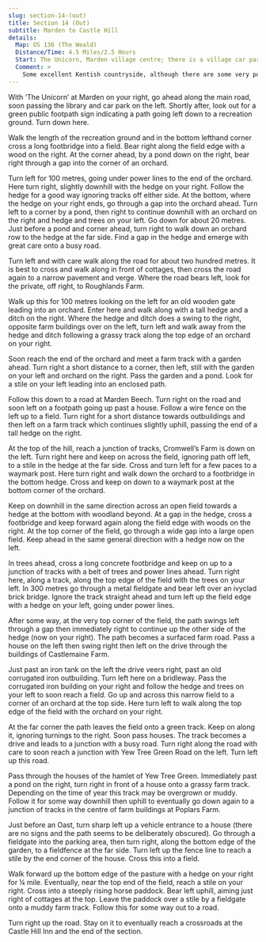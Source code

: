 ```yaml
---
slug: section-14-(out)
title: Section 14 (Out)
subtitle: Marden to Castle Hill
details:
  Map: OS 136 (The Weald)
  Distance/Time: 4.5 Miles/2.5 Hours
  Start: The Unicorn, Marden village centre; there is a village car park.
  Comment: >
    Some excellent Kentish countryside, although there are some very poor footpaths in this area. There is varied countryside with trees, orchards and valleys, possibly muddy in places. As ever keep a close eye on the map and don&#x2019;t take any path for granted.
---
```

With ‘The Unicorn’ at Marden on your right, go ahead along the main road, soon passing the library and car park on the left. Shortly after, look out for a green public footpath sign indicating a path going left down to a recreation ground. Turn down here.

Walk the length of the recreation ground and in the bottom lefthand corner cross a long footbridge into a field. Bear right along the field edge with a wood on the right. At the corner ahead, by a pond down on the right, bear right through a gap into the corner of an orchard.

Turn left for 100 metres, going under power lines to the end of the orchard. Here turn right, slightly downhill with the hedge on your right. Follow the hedge for a good way ignoring tracks off either side. At the bottom, where the hedge on your right ends, go through a gap into the orchard ahead. Turn left to a corner by a pond, then right to continue downhill with an orchard on the right and hedge and trees on your left. Go down for about 20 metres. Just before a pond and corner ahead, turn right to walk down an orchard row to the hedge at the far side. Find a gap in the hedge and emerge with great care onto a busy road.

Turn left and with care walk along the road for about two hundred metres. It is best to cross and walk along in front of cottages, then cross the road again to a narrow pavement and verge. Where the road bears left, look for the private, off right, to Roughlands Farm.

Walk up this for 100 metres looking on the left for an old wooden gate leading into an orchard. Enter here and walk along with a tall hedge and a ditch on the right. Where the hedge and ditch does a swing to the right, opposite farm buildings over on the left, turn left and walk away from the hedge and ditch following a grassy track along the top edge of an orchard on your right.

Soon reach the end of the orchard and meet a farm track with a garden ahead. Turn right a short distance to a corner, then left, still with the garden on your left and orchard on the right. Pass the garden and a pond. Look for a stile on your left leading into an enclosed path.

Follow this down to a road at Marden Beech. Turn right on the road and soon left on a footpath going up past a house. Follow a wire fence on the left up to a field. Turn right for a short distance towards outbuildings and then left on a farm track which continues slightly uphill, passing the end of a tall hedge on the right.

At the top of the hill, reach a junction of tracks, Cromwell’s Farm is down on the left. Turn right here and keep on across the field, ignoring path off left, to a stile in the hedge at the far side. Cross and turn left for a few paces to a waymark post. Here turn right and walk down the orchard to a footbridge in the bottom hedge. Cross and keep on down to a waymark post at the bottom corner of the orchard.

Keep on downhill in the same direction across an open field towards a hedge at the bottom with woodland beyond. At a gap in the hedge, cross a footbridge and keep forward again along the field edge with woods on the right. At the top corner of the field, go through a wide gap into a large open field. Keep ahead in the same general direction with a hedge now on the left.

In trees ahead, cross a long concrete footbridge and keep on up to a junction of tracks with a belt of trees and power lines ahead. Turn right here, along a track, along the top edge of the field with the trees on your left. In 300 metres go through a metal fieldgate and bear left over an ivyclad brick bridge. Ignore the track straight ahead and turn left up the field edge with a hedge on your left, going under power lines.

After some way, at the very top corner of the field, the path swings left through a gap then immediately right to continue up the other side of the hedge (now on your right). The path becomes a surfaced farm road. Pass a house on the left then swing right then left on the drive through the buildings of Castlemaine Farm.

Just past an iron tank on the left the drive veers right, past an old corrugated iron outbuilding. Turn left here on a bridleway. Pass the corrugated iron building on your right and follow the hedge and trees on your left to soon reach a field. Go up and across this narrow field to a corner of an orchard at the top side. Here turn left to walk along the top edge of the field with the orchard on your right.

At the far corner the path leaves the field onto a green track. Keep on along it, ignoring turnings to the right. Soon pass houses. The track becomes a drive and leads to a junction with a busy road. Turn right along the road with care to soon reach a junction with Yew Tree Green Road on the left. Turn left up this road.

Pass through the houses of the hamlet of Yew Tree Green. Immediately past a pond on the right, turn right in front of a house onto a grassy farm track. Depending on the time of year this track may be overgrown or muddy. Follow it for some way downhill then uphill to eventually go down again to a junction of tracks in the centre of farm buildings at Poplars Farm.

Just before an Oast, turn sharp left up a vehicle entrance to a house (there are no signs and the path seems to be deliberately obscured). Go through a fieldgate into the parking area, then turn right, along the bottom edge of the garden, to a fieldfence at the far side. Turn left up the fence line to reach a stile by the end corner of the house. Cross this into a field.

Walk forward up the bottom edge of the pasture with a hedge on your right for ¼ mile. Eventually, near the top end of the field, reach a stile on your right. Cross into a steeply rising horse paddock. Bear left uphill, aiming just right of cottages at the top. Leave the paddock over a stile by a fieldgate onto a muddy farm track. Follow this for some way out to a road.

Turn right up the road. Stay on it to eventually reach a crossroads at the Castle Hill Inn and the end of the section.

